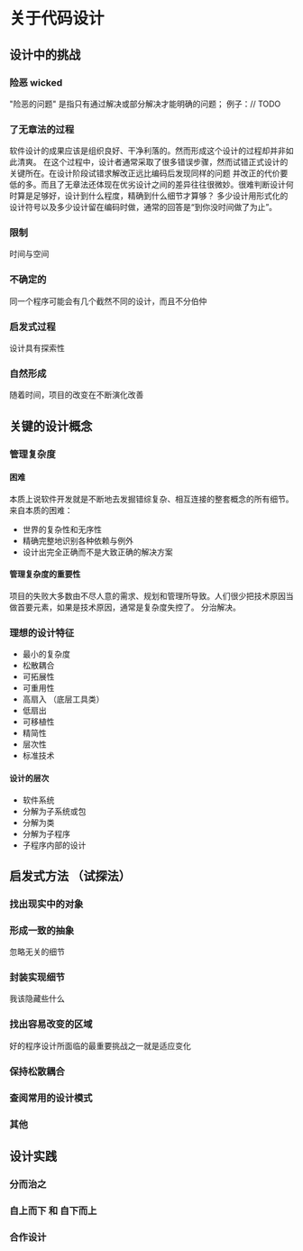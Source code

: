 # 关于代码设计

## 设计中的挑战

### 险恶 wicked
"险恶的问题" 是指只有通过解决或部分解决才能明确的问题；
例子：// TODO

### 了无章法的过程
软件设计的成果应该是组织良好、干净利落的。然而形成这个设计的过程却并非如此清爽。
在这个过程中，设计者通常采取了很多错误步骤，然而试错正式设计的关键所在。在设计阶段试错求解改正远比编码后发现同样的问题
并改正的代价要低的多。而且了无章法还体现在优劣设计之间的差异往往很微妙。很难判断设计何时算是足够好，设计到什么程度，精确到什么细节才算够？
多少设计用形式化的设计符号以及多少设计留在编码时做，通常的回答是“到你没时间做了为止”。

### 限制
时间与空间

### 不确定的
同一个程序可能会有几个截然不同的设计，而且不分伯仲

### 启发式过程
设计具有探索性

### 自然形成
随着时间，项目的改变在不断演化改善

## 关键的设计概念

### 管理复杂度

#### 困难
本质上说软件开发就是不断地去发掘错综复杂、相互连接的整套概念的所有细节。
来自本质的困难：
* 世界的复杂性和无序性
* 精确完整地识别各种依赖与例外
* 设计出完全正确而不是大致正确的解决方案

#### 管理复杂度的重要性
项目的失败大多数由不尽人意的需求、规划和管理所导致。人们很少把技术原因当做首要元素，如果是技术原因，通常是复杂度失控了。
分治解决。

### 理想的设计特征
* 最小的复杂度
* 松散耦合
* 可拓展性
* 可重用性
* 高扇入 （底层工具类）
* 低扇出
* 可移植性
* 精简性
* 层次性
* 标准技术

#### 设计的层次
* 软件系统
* 分解为子系统或包
* 分解为类
* 分解为子程序
* 子程序内部的设计

## 启发式方法 （试探法）

### 找出现实中的对象

### 形成一致的抽象
忽略无关的细节

### 封装实现细节
我该隐藏些什么

### 找出容易改变的区域
好的程序设计所面临的最重要挑战之一就是适应变化

### 保持松散耦合

### 查阅常用的设计模式

### 其他

## 设计实践

### 分而治之

### 自上而下 和 自下而上

### 合作设计